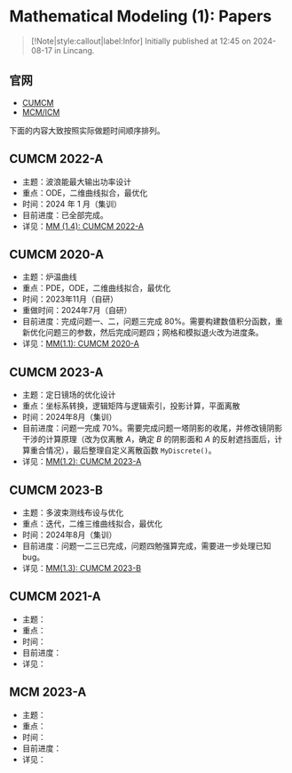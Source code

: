 # Mathematical Modeling (1): Papers

> [!Note|style:callout|label:Infor]
Initially published at 12:45 on 2024-08-17 in Lincang.

## 官网

- [CUMCM](http://www.mcm.edu.cn/)
- [MCM/ICM](https://www.contest.comap.com/undergraduate/contests/index.html)

下面的内容大致按照实际做题时间顺序排列。

## CUMCM 2022-A

- 主题：波浪能最大输出功率设计
- 重点：ODE，二维曲线拟合，最优化
- 时间：2024 年 1 月（集训）
- 目前进度：已全部完成。
- 详见：[MM (1.4): CUMCM 2022-A](Notes/MathematicalModeling/MM(1.4)-CUMCM2022A.md)


<!-- ### ode 求解器的函数句柄

例如问题一第一小问，我们需要求下面微分方程的数值解：

$$
\rho g(V_{0}-Sy_{1})+fcos(\omega t)-C_{zx}\dot{y}_{1}+k_{zz}(y_{2}-y_{1}-l)-k_{zz}(\dot{y}_{1}-\dot{y}_{2})-m_{1}g-m_{\mathrm{f}}\ddot{y}_{1}=m_{1}\ddot{y}_{1}\\k_{\mathrm{zt}}(y_{1}-y_{2}+l)-k_{\mathrm{zz}}(\dot{y}_{2}-\dot{y}_{1})-m_{2}g=m_{2}\ddot{y}_{2}
$$

需要求解的变量有四个：$y_{1}(t)$、$\dot{y}_{1}(t)$、$y_{2}(t)$、$\dot{y}_{2}(t)$。考虑`ode`函数，可以将函数句柄写为如下形式：

$$
Y = \begin{bmatrix}
 Y(1)\\
 Y(2)\\
 Y(3) \\
 Y(4) 
\end{bmatrix} = \begin{bmatrix}
 y_1\\
 y_2\\
 \dot y_1 \\
 \dot y_2 
\end{bmatrix}\ ,\ \ 
dYdt 
= \begin{bmatrix}
\dot y_1\\
 \dot y_2\\
 \ddot y_1 \\
 \ddot y_2 
\end{bmatrix}
= \begin{bmatrix}
 Y(3)\\
 Y(4)\\
 formula \\
 formula
\end{bmatrix}
$$

`dYdt`即为所需的函数句柄。另外，$\ddot y_1$ 和 $\ddot y_2$ 的表达式手动化简即可，无需用Matlab进行化简。
 -->

## CUMCM 2020-A 

- 主题：炉温曲线
- 重点：PDE，ODE，二维曲线拟合，最优化
- 时间：2023年11月（自研）
- 重做时间：2024年7月（自研）
- 目前进度：完成问题一、二，问题三完成 80%。需要构建数值积分函数，重新优化问题三的参数，然后完成问题四；网格和模拟退火改为进度条。
- 详见：[MM(1.1): CUMCM 2020-A](Notes/MathematicalModeling/MM(1.1)-CUMCM2020A.md)


## CUMCM 2023-A 
- 主题：定日镜场的优化设计
- 重点：坐标系转换，逻辑矩阵与逻辑索引，投影计算，平面离散
- 时间：2024年8月（集训）
- 目前进度：问题一完成 70%。需要完成问题一塔阴影的收尾，并修改镜阴影干涉的计算原理（改为仅离散 $A$，确定 $B$ 的阴影面和 $A$ 的反射遮挡面后，计算重合情况），最后整理自定义离散函数 `MyDiscrete()`。
- 详见：[MM(1.2): CUMCM 2023-A](Notes/MathematicalModeling/MM(1.2)-CUMCM2023A.md)

## CUMCM 2023-B

- 主题：多波束测线布设与优化
- 重点：迭代，二维三维曲线拟合，最优化
- 时间：2024年8月（集训）
- 目前进度：问题一二三已完成，问题四勉强算完成，需要进一步处理已知 bug。
- 详见：[MM(1.3): CUMCM 2023-B](Notes/MathematicalModeling/MM(1.3)-CUMCM2023B.md)



## CUMCM 2021-A 
- 主题：
- 重点：
- 时间：
- 目前进度：
- 详见：[]()


## MCM 2023-A
- 主题：
- 重点：
- 时间：
- 目前进度：
- 详见：[]()

<!-- - 成果：
  - pdf: <button onclick="window.open('')" type="button">click</button>
  - tex: <button onclick="window.open('')" type="button">click</button> -->